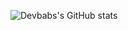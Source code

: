 ![Devbabs's GitHub stats](https://github-readme-stats-coral-eight-87.vercel.app/api?username=devbabs&theme=dark&show=reviews,prs_merged,prs_merged_percentage&hide=issues&show_icons=true)
<!--
**devbabs/devbabs** is a ✨ _special_ ✨ repository because its `README.md` (this file) appears on your GitHub profile.

Here are some ideas to get you started:

- 🔭 I’m currently working on ...
- 🌱 I’m currently learning ...
- 👯 I’m looking to collaborate on ...
- 🤔 I’m looking for help with ...
- 💬 Ask me about ...
- 📫 How to reach me: ...
- 😄 Pronouns: ...
- ⚡ Fun fact: ...
-->
